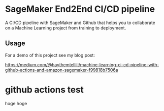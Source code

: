 # SageMaker End2End CI/CD pipeline
A CI/CD pipeline with SageMaker and Github that helps you to collaborate on a Machine Learning project from training to deployment.

## Usage
For a demo of this project see my blog post:

https://medium.com/@haythemtellili/machine-learning-ci-cd-pipeline-with-github-actions-and-amazon-sagemaker-f99818b7506a

# github actions test
  hoge hoge
